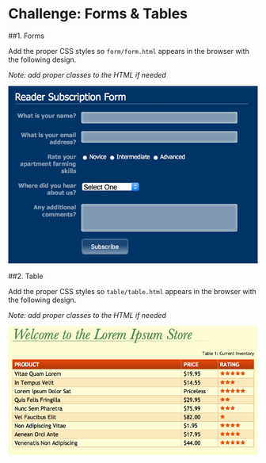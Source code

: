 # Challenge: Forms & Tables

##1. Forms

Add the proper CSS styles so `form/form.html` appears in the browser with the following design.  

_Note: add proper classes to the HTML if needed_  

![result](img/form.png)

##2. Table

Add the proper CSS styles so `table/table.html` appears in the browser with the following design.  

_Note: add proper classes to the HTML if needed_  

![result](img/table.png)